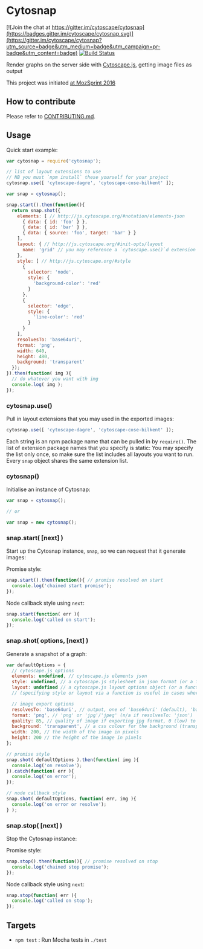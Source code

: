 # Cytosnap

[![Join the chat at https://gitter.im/cytoscape/cytosnap](https://badges.gitter.im/cytoscape/cytosnap.svg)](https://gitter.im/cytoscape/cytosnap?utm_source=badge&utm_medium=badge&utm_campaign=pr-badge&utm_content=badge) [![Build Status](https://travis-ci.org/cytoscape/cytosnap.svg?branch=master)](https://travis-ci.org/cytoscape/cytosnap)

Render graphs on the server side with [Cytoscape.js](http://js.cytoscape.org), getting image files as output

This project was initiated [at MozSprint 2016](https://github.com/mozillascience/global-sprint-2016/issues/25)


## How to contribute

Please refer to [CONTRIBUTING.md](CONTRIBUTING.md).


## Usage

Quick start example:

```js
var cytosnap = require('cytosnap');

// list of layout extensions to use
// NB you must `npm install` these yourself for your project
cytosnap.use([ 'cytoscape-dagre', 'cytoscape-cose-bilkent' ]);

var snap = cytosnap();

snap.start().then(function(){
  return snap.shot({
    elements: [ // http://js.cytoscape.org/#notation/elements-json
      { data: { id: 'foo' } },
      { data: { id: 'bar' } },
      { data: { source: 'foo', target: 'bar' } }
    ],
    layout: { // http://js.cytoscape.org/#init-opts/layout
      name: 'grid' // you may reference a `cytoscape.use()`d extension name here
    },
    style: [ // http://js.cytoscape.org/#style
      {
        selector: 'node',
        style: {
          'background-color': 'red'
        }
      },
      {
        selector: 'edge',
        style: {
          'line-color': 'red'
        }
      }
    ],
    resolvesTo: 'base64uri',
    format: 'png',
    width: 640,
    height: 480,
    background: 'transparent'
  });
}).then(function( img ){
  // do whatever you want with img
  console.log( img );
});
```

### cytosnap.use()

Pull in layout extensions that you may used in the exported images:

```js
cytosnap.use([ 'cytoscape-dagre', 'cytoscape-cose-bilkent' ]);
```

Each string is an npm package name that can be pulled in by `require()`.  The list of extension package names that you specify is static:  You may specify the list only once, so make sure the list includes all layouts you want to run.  Every `snap` object shares the same extension list.

### cytosnap()

Initialise an instance of Cytosnap:

```js
var snap = cytosnap();

// or

var snap = new cytosnap();
```

### snap.start( [next] )

Start up the Cytosnap instance, `snap`, so we can request that it generate images:

Promise style:
```js
snap.start().then(function(){ // promise resolved on start
  console.log('chained start promise');
});
```

Node callback style using `next`:
```js
snap.start(function( err ){
  console.log('called on start');
});
```

### snap.shot( options, [next] )

Generate a snapshot of a graph:

```js
var defaultOptions = {
  // cytoscape.js options
  elements: undefined, // cytoscape.js elements json
  style: undefined, // a cytoscape.js stylesheet in json format (or a function that returns it)
  layout: undefined // a cytoscape.js layout options object (or a function that returns it)
  // (specifying style or layout via a function is useful in cases where you can't send properly serialisable json)

  // image export options
  resolvesTo: 'base64uri', // output, one of 'base64uri' (default), 'base64', 'stream', or 'json' (export resultant node positions from layout)
  format: 'png', // 'png' or 'jpg'/'jpeg' (n/a if resolvesTo: 'json')
  quality: 85, // quality of image if exporting jpg format, 0 (low) to 100 (high)
  background: 'transparent', // a css colour for the background (transparent by default)
  width: 200, // the width of the image in pixels
  height: 200 // the height of the image in pixels
};

// promise style
snap.shot( defaultOptions ).then(function( img ){
  console.log('on resolve');
}).catch(function( err ){
  console.log('on error');
});

// node callback style
snap.shot( defaultOptions, function( err, img ){
  console.log('on error or resolve');
} );
```

### snap.stop( [next] )

Stop the Cytosnap instance:

Promise style:
```js
snap.stop().then(function(){ // promise resolved on stop
  console.log('chained stop promise');
});
```

Node callback style using `next`:
```js
snap.stop(function( err ){
  console.log('called on stop');
});
```

## Targets

* `npm test` : Run Mocha tests in `./test`
